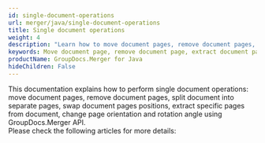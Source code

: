 ```yaml
---
id: single-document-operations
url: merger/java/single-document-operations
title: Single document operations
weight: 4
description: "Learn how to move document pages, remove document pages, split document into separate pages, swap document pages positions, extract specific pages from document, change page orientation and rotate page using GroupDocs.Merger for Java."
keywords: Move document page, remove document page, extract document page, swap document pages, change page orientation, rotate pages
productName: GroupDocs.Merger for Java
hideChildren: False
---
```

This documentation explains how to perform single document operations: move document pages, remove document pages, split document into separate pages, swap document pages positions, extract specific pages from document, change page orientation and rotation angle using GroupDocs.Merger API.   
Please check the following articles for more details:
